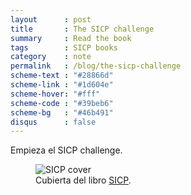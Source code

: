 ```yaml
---
layout      : post
title       : The SICP challenge
summary     : Read the book
tags        : SICP books
category    : note
permalink   : /blog/the-sicp-challenge
scheme-text : "#28866d"
scheme-link : "#1d604e"
scheme-hover: "#fff"
scheme-code : "#39beb6"
scheme-bg   : "#46b491"
disqus      : false
---
```


Empieza el SICP challenge.

<figure>
   <img src="http://drive.google.com/uc?export=view&id=0BzZHR_rFeOGWdlBRbnpnUl9LSTA" alt="SICP cover">
   <figcaption>
      Cubierta del libro
      <a href="http://mitpress.mit.edu/sicp/" target="_blank">SICP</a>.
   </figcaption>
</figure>